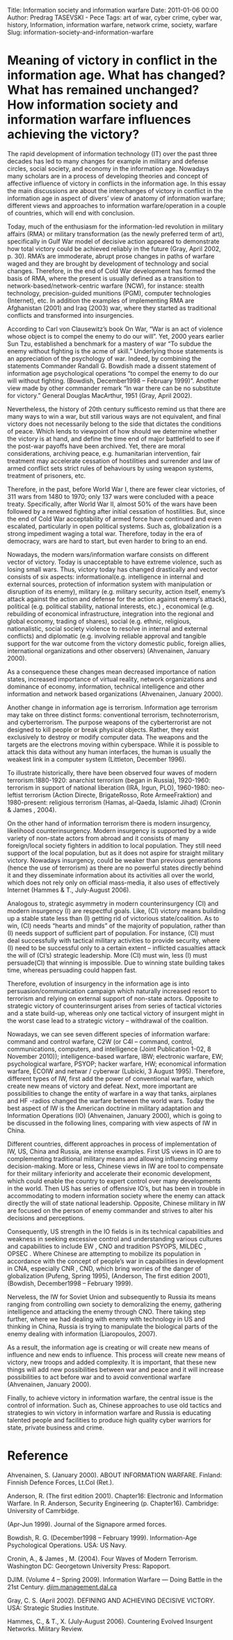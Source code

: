 Title: Information society and information warfare
Date: 2011-01-06 00:00
Author: Predrag TASEVSKI - Pece
Tags: art of war, cyber crime, cyber war, history, Information, information warfare, network crime, society, warfare
Slug: information-society-and-information-warfare

Meaning of victory in conflict in the information age. What has changed? What has remained unchanged? How information society and information warfare influences achieving the victory?
=======================================================================================================================================================================================

</p>

The rapid development of information technology (IT) over the past three
decades has led to many changes for example in military and defense
circles, social society, and economy in the information age. Nowadays
many scholars are in a process of developing theories and concept of
affective influence of victory in conflicts in the information age. In
this essay the main discussions are about the interchanges of victory in
conflict in the information age in aspect of divers’ view of anatomy of
information warfare; different views and approaches to information
warfare/operation in a couple of countries, which will end with
conclusion.

</p>

Today, much of the enthusiasm for the information-led revolution in
military affairs (RMA) or military transformation (as the newly
preferred term of art), specifically in Gulf War model of decisive
action appeared to demonstrate how total victory could be achieved
reliably in the future (Gray, April 2002, p. 30). RMA’s are immoderate,
abrupt prose changes in paths of warfare waged and they are brought by
development of technology and social changes. Therefore, in the end of
Cold War development has formed the basis of RMA, where the present is
usually defined as a transition to network-based/network-centric warfare
(NCW), for instance: stealth technology, precision-guided munitions
(PGM), computer technologies (Internet), etc. In addition the examples
of implementing RMA are Afghanistan (2001) and Iraq (2003) war, where
they started as traditional conflicts and transformed into insurgencies.

</p>

According to Carl von Clausewitz’s book On War, “War is an act of
violence whose object is to compel the enemy to do our will”. Yet, 2000
years earlier Sun Tzu, established a benchmark for a mastery of war “To
subdue the enemy without fighting is the acme of skill.” Underlying
those statements is an appreciation of the psychology of war. Indeed, by
combining the statements Commander Randall G. Bowdish made a dissent
statement of information age psychological operations “to compel the
enemy to do our will without fighting. (Bowdish, December1998 – February
1999)”. Another view made by other commander remark “In war there can be
no substitute for victory.” General Douglas MacArthur, 1951 (Gray, April
2002).

</p>

Nevertheless, the history of 20th century sufficesto remind us that
there are many ways to win a war, but still various ways are not
equivalent, and final victory does not necessarily belong to the side
that dictates the conditions of peace. Which lends to viewpoint of how
should we determine whether the victory is at hand, and define the time
end of major battlefield to see if the post-war payoffs have been
archived. Yet, there are moral considerations, archiving peace, e.g.
humanitarian intervention, fair treatment may accelerate cessation of
hostilities and surrender and law of armed conflict sets strict rules of
behaviours by using weapon systems, treatment of prisoners, etc.  

Therefore, in the past, before World War I, there are fewer clear
victories, of 311 wars from 1480 to 1970; only 137 wars were concluded
with a peace treaty. Specifically, after World War II, almost 50% of the
wars have been followed by a renewed fighting after initial cessation of
hostilities. But, since the end of Cold War acceptability of armed force
have continued and even escalated, particularly in open political
systems. Such as, globalization is a strong impediment waging a total
war. Therefore, today in the era of democracy, wars are hard to start,
but even harder to bring to an end.

</p>

Nowadays, the modern wars/information warfare consists on different
vector of victory. Today is unacceptable to have extreme violence, such
as losing small wars. Thus, victory today has changed drastically and
vector consists of six aspects: informational(e.g. intelligence in
internal and external sources, protection of information system with
manipulation or disruption of its enemy), military (e.g. military
security, action itself, enemy’s attack against the action and defense
for the action against enemy’s attack), political (e.g. political
stability, national interests, etc.) , economical (e.g. rebuilding of
economical infrastructure, integration into the regional and global
economy, trading of shares), social (e.g. ethnic, religious,
nationalistic, social society violence to resolve in internal and
external conflicts) and diplomatic (e.g. involving reliable approval and
tangible support for the war outcome from the victory domestic public,
foreign allies, international organizations and other observers)
(Ahvenainen, January 2000).

</p>

As a consequence these changes mean decreased importance of nation
states, increased importance of virtual reality, network organizations
and dominance of economy, information, technical intelligence and other
information and network based organizations (Ahvenainen, January 2000).

</p>

Another change in information age is terrorism. Information age
terrorism may take on three distinct forms: conventional terrorism,
technoterrorism, and cyberterrorism. The purpose weapons of the
cyberterrorist are not designed to kill people or break physical
objects. Rather, they exist exclusively to destroy or modify computer
data. The weapons and the targets are the electrons moving within
cyberspace. While it is possible to attack this data without any human
interfaces, the human is usually the weakest link in a computer system
(Littleton, December 1996).

</p>

To illustrate historically, there have been observed four waves of
modern terrorism:1880-1920: anarchist terrorism (began in Russia),
1920-1960: terrorism in support of national liberation (IRA, Irgun,
PLO), 1960-1980: neo-leftist terrorism (Action Directe, BrigateRosso,
Rote ArmeeFraktion) and 1980-present: religious terrorism (Hamas,
al-Qaeda, Islamic Jihad) (Cronin & James , 2004).

</p>

On the other hand of information terrorism there is modern insurgency,
likelihood counterinsurgency. Modern insurgency is supported by a wide
variety of non-state actors from abroad and it consists of many
foreign/local society fighters in addition to local population. They
still need support of the local population, but as it does not aspire
for straight military victory. Nowadays insurgency, could be weaker than
previous generations (hence the use of terrorism) as there are no
powerful states directly behind it and they disseminate information
about its activities all over the world, which does not rely only on
official mass-media, it also uses of effectively Internet (Hammes & T.,
July-August 2006).

</p>

Analogous to, strategic asymmetry in modern counterinsurgency (CI) and
modern insurgency (I) are respectful goals. Like, (CI) victory means
building up a stable state less than (I) getting rid of victorious
state/coalition. As to win, (CI) needs “hearts and minds” of the
majority of population, rather than (I) needs support of sufficient part
of population. For instance, (CI) must deal successfully with tactical
military activities to provide security, where (I) need to be successful
only to a certain extent – inflicted casualties attack the will of
(CI’s) strategic leadership. More (CI) must win, less (I) must
persuade(CI) that winning is impossible. Due to winning state building
takes time, whereas persuading could happen fast.  

Therefore, evolution of insurgency in the information age is into
persuasion/communication campaign which naturally increased resort to
terrorism and relying on external support of non-state actors. Opposite
to strategic victory of counterinsurgent arises from series of tactical
victories and a state build-up, whereas only one tactical victory of
insurgent might in the worst case lead to a strategic victory –
withdrawal of the coalition.  

Nowadays, we can see seven different species of information warfare:
command and control warfare, C2W (or C4I – command, control,
communications, computers, and intelligence (Joint Publication 1-02, 8
November 2010)); intelligence-based warfare, IBW; electronic warfare,
EW; psychological warfare, PSYOP; hacker warfare, HW; economical
information warfare, ECOIW and netwar / cyberwar (Lubicki, 3 August
1995). Therefore, different types of IW, first add the power of
conventional warfare, which create new means of victory and defeat.
Next, more important are possibilities to change the entity of warfare
in a way that tanks, airplanes and HF -radios changed the warfare
between the world wars. Today the best aspect of IW is the American
doctrine in military adaptation and Information Operations (IO)
(Ahvenainen, January 2000), which is going to be discussed in the
following lines, comparing with view aspects of IW in China.

</p>

Different countries, different approaches in process of implementation
of IW, US, China and Russia, are intense examples. First US views in IO
are to complementing traditional military means and allowing influencing
enemy decision-making. More or less, Chinese views in IW are tool to
compensate for their military inferiority and accelerate their economic
development, which could enable the country to expert control over many
developments in the world. Then US has series of offensive IO’s, but has
been in trouble in accommodating to modern information society where the
enemy can attack directly the will of state national leadership.
Opposite, Chinese military in IW are focused on the person of enemy
commander and strives to alter his decisions and perceptions.

</p>

Consequently, US strength in the IO fields is in its technical
capabilities and weakness in seeking excessive control and understanding
various cultures and capabilities to include EW , CNO and tradition
PSYOPS, MILDEC , OPSEC . Where Chinese are attempting to mobilize its
population in accordance with the concept of people’s war in
capabilities in development in CNA, especially CNR , CND, which bring
worries of the danger of globalization (Pufeng, Spring 1995), (Anderson,
The first edition 2001), (Bowdish, December1998 – February 1999).  

Nerveless, the IW for Soviet Union and subsequently to Russia its means
ranging from controlling own society to demoralizing the enemy,
gathering intelligence and attacking the enemy through CNO. There taking
step further, where we had dealing with enemy with technology in US and
thinking in China, Russia is trying to manipulate the biological parts
of the enemy dealing with information (Liaropoulos, 2007).

</p>

As a result, the information age is creating or will create new means of
influence and new ends to influence. This process will create new means
of victory, new troops and added complexity. It is important, that these
new things will add new possibilities between war and peace and it will
increase possibilities to act before war and to avoid conventional
warfare (Ahvenainen, January 2000).

</p>

Finally, to achieve victory in information warfare, the central issue is
the control of information. Such as, Chinese approaches to use old
tactics and strategies to win victory in information warfare and Russia
is educating talented people and facilities to produce high quality
cyber warriors for state, private business and crime.

</p>

Reference
=========

</p>

Ahvenainen, S. (January 2000). ABOUT INFORMATION WARFARE. Finland:
Finnish Defence Forces, Lt.Col (Ret.).

</p>

Anderson, R. (The first edition 2001). Chapter16: Electronic and
Information Warfare. In R. Anderson, Security Engineering (p.
Chapter16). Cambridge: University of Camrbidge.

</p>

(Apr-Jun 1999). Journal of the Signapore armed forces.

</p>

Bowdish, R. G. (December1998 – February 1999). Information-Age
Psychological Operations. USA: US Navy.

</p>

Cronin, A., & James , M. (2004). Four Waves of Modern Terrorism.
Washington DC: Georgetown University Press: Rapoport.

</p>

DJIM. (Volume 4 – Spring 2009). Information Warfare — Doing Battle in
the 21st Century.
[djim.management.dal.ca](http://djim.management.dal.ca/)

</p>

Gray, C. S. (April 2002). DEFINING AND ACHIEVING DECISIVE VICTORY. USA:
Strategic Studies Institute.

</p>

Hammes, C., & T., X. (July-August 2006). Countering Evolved Insurgent
Networks. Military Review.

</p>

